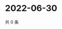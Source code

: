 # 2022-06-30

共 0 条

<!-- BEGIN WEIBO -->
<!-- 最后更新时间 Thu Jun 30 2022 02:22:56 GMT+0800 (China Standard Time) -->

<!-- END WEIBO -->

